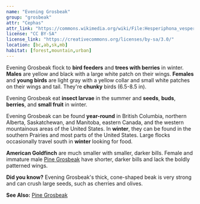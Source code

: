 ```yaml
---
name: "Evening Grosbeak"
group: "grosbeak"
attr: "Cephas"
attr_link: "https://commons.wikimedia.org/wiki/File:Hesperiphona_vespertina_CT3.jpg"
license: "CC BY-SA"
license_link: "https://creativecommons.org/licenses/by-sa/3.0/"
location: [bc,ab,sk,mb]
habitat: [forest,mountain,urban]
---
```

Evening Grosbeak flock to **bird feeders** and **trees with berries** in winter. **Males** are yellow and black with a large white patch on their wings. **Females** and **young birds** are light gray with a yellow collar and small white patches on their wings and tail. They're **chunky** birds (6.5-8.5 in).

Evening Grosbeak eat **insect larvae** in the summer and **seeds**, **buds**, **berries**, and **small fruit** in winter.

Evening Grosbeak can be found **year-round** in British Columbia, northern Alberta, Saskatchewan, and Manitoba, eastern Canada, and the western mountainous areas of the United States. In **winter**, they can be found in the southern Prairies and most parts of the United States. Large flocks occasionally travel south in **winter** looking for food.

**American Goldfinch** are much smaller with smaller, darker bills. Female and immature male [Pine Grosbeak](/birds/pinegros/) have shorter, darker bills and lack the boldly patterned wings.

**Did you know?** Evening Grosbeak's thick, cone-shaped beak is very strong and can crush large seeds, such as cherries and olives.

<!-- generated, do not edit -->
**See Also:**
[Pine Grosbeak](/birds/pinegros/)

